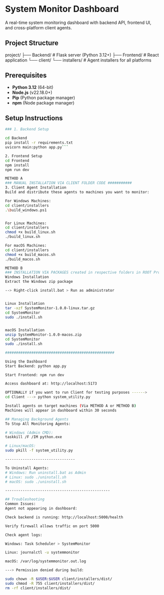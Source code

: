 # System Monitor Dashboard

A real-time system monitoring dashboard with backend API, frontend UI, and cross-platform client agents.

## Project Structure
project/
├── Backend/ # Flask server (Python 3.12+)
├── Frontend/ # React application
└── client/
└── installers/ # Agent installers for all platforms


## Prerequisites

- **Python 3.12** (64-bit)
- **Node.js** (v22.18.0+)
- **Pip** (Python package manager)
- **npm** (Node package manager)

## Setup Instructions



```bash
### 1. Backend Setup

cd Backend
pip install -r requirements.txt
uvicorn main:python app.py```

2. Frontend Setup
cd Frontend
npm install
npm run dev

METHOD A
### MANUAL INSTALLATION VIA CLIENT FOLDER CODE ###########
3. Client Agent Installation
Build and distribute these agents to machines you want to monitor:

For Windows Machines:
cd client/installers
.\build_windows.ps1


For Linux Machines:
cd client/installers
chmod +x build_linux.sh
./build_linux.sh

For macOS Machines:
cd client/installers
chmod +x build_macos.sh
./build_macos.sh

METHOD B
### INSTALLATION VIA PACKAGES created in respective folders in ROOT Project as Linux_installer, Windows_installer and MacOS_installer ###########
Windows Installation
Extract the Windows zip package

--> Right-click install.bat > Run as administrator


Linux Installation
tar -xzf SystemMonitor-1.0.0-linux.tar.gz
cd SystemMonitor
sudo ./install.sh


macOS Installation
unzip SystemMonitor-1.0.0-macos.zip
cd SystemMonitor
sudo ./install.sh

##################################################

Using the Dashboard
Start Backend: python app.py

Start Frontend: npm run dev

Access dashboard at: http://localhost:5173

OPTIONALLY if you want to run Client for testing purposes ------>
cd Client ---> python system_utility.py 

Install agents on target machines (Via METHOD A or METHOD B)
Machines will appear in dashboard within 30 seconds

## Managing Background Agents
To Stop All Monitoring Agents:

# Windows (Admin CMD):
taskkill /F /IM python.exe

# Linux/macOS:
sudo pkill -f system_utility.py

--------------------------------

To Uninstall Agents:
# Windows: Run uninstall.bat as Admin
# Linux: sudo ./uninstall.sh
# macOS: sudo ./uninstall.sh

------------------------------------------------

## Troubleshooting
Common Issues:
Agent not appearing in dashboard:

Check backend is running: http://localhost:5000/health

Verify firewall allows traffic on port 5000

Check agent logs:

Windows: Task Scheduler > SystemMonitor

Linux: journalctl -u systemmonitor

macOS: /var/log/systemmonitor.out.log

---> Permission denied during build:

sudo chown -R $USER:$USER client/installers/dist/
sudo chmod -R 755 client/installers/dist/
rm -rf client/installers/dist/











